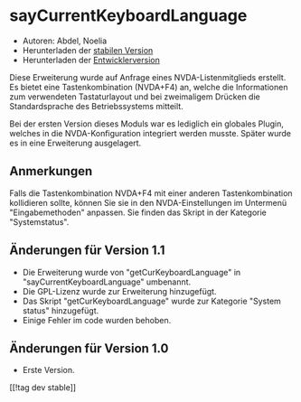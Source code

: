 # sayCurrentKeyboardLanguage #

*	 Autoren: Abdel, Noelia
*	 Herunterladen der [stabilen Version][1]
*	 Herunterladen der [Entwicklerversion][1]

Diese Erweiterung wurde auf Anfrage eines NVDA-Listenmitglieds erstellt. Es
bietet eine Tastenkombination (NVDA+F4) an, welche die Informationen zum
verwendeten Tastaturlayout und bei zweimaligem Drücken die Standardsprache
des Betriebssystems mitteilt.

Bei der ersten Version dieses Moduls war es lediglich ein globales Plugin,
welches in die NVDA-Konfiguration integriert werden musste. Später wurde es
in eine Erweiterung ausgelagert.

## Anmerkungen

Falls die Tastenkombination NVDA+F4 mit einer anderen Tastenkombination
kollidieren sollte, können Sie sie in den NVDA-Einstellungen im Untermenü
"Eingabemethoden" anpassen. Sie finden das Skript in der Kategorie
"Systemstatus".

## Änderungen für Version 1.1

*	 Die Erweiterung wurde von "getCurKeyboardLanguage" in
   "sayCurrentKeyboardLanguage" umbenannt.
*	 Die GPL-Lizenz wurde zur Erweiterung hinzugefügt.
*	 Das Skript "getCurKeyboardLanguage" wurde zur Kategorie "System status"
   hinzugefügt.
*	 Einige Fehler im code wurden behoben.

## Änderungen für Version 1.0

*	 Erste Version.

[[!tag dev stable]]

[1]: https://addons.nvda-project.org/files/get.php?file=ckbl
